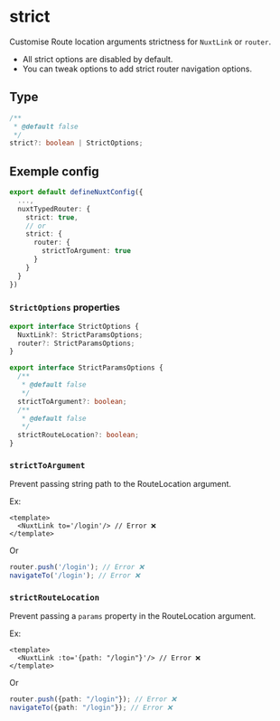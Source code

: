 # strict

Customise Route location arguments strictness for `NuxtLink` or `router`.

-  All strict options are disabled by default.
-  You can tweak options to add strict router navigation options.


## Type

```ts
/**
 * @default false
 */
strict?: boolean | StrictOptions;
```


## Exemple config

```ts [nuxt.config.ts]
export default defineNuxtConfig({
  ...,
  nuxtTypedRouter: {
    strict: true,
    // or
    strict: {
      router: {
        strictToArgument: true
      }
    }
  }
})

```


### `StrictOptions` properties

```ts
export interface StrictOptions {
  NuxtLink?: StrictParamsOptions;
  router?: StrictParamsOptions;
}
```

```ts
export interface StrictParamsOptions {
  /**
   * @default false
   */
  strictToArgument?: boolean;
  /**
   * @default false
   */
  strictRouteLocation?: boolean;
}
```

### `strictToArgument`

Prevent passing string path to the RouteLocation argument.

Ex:
```vue
<template>
  <NuxtLink to='/login'/> // Error ❌
</template>
```
Or
```ts
router.push('/login'); // Error ❌
navigateTo('/login'); // Error ❌
```


### `strictRouteLocation`

Prevent passing a `params` property in the RouteLocation argument.

Ex:
```vue
<template>
  <NuxtLink :to='{path: "/login"}'/> // Error ❌
</template>
```
Or
```ts
router.push({path: "/login"}); // Error ❌
navigateTo({path: "/login"}); // Error ❌
```